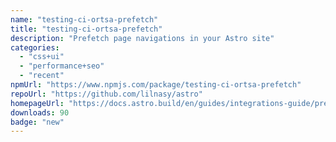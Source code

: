 ```yaml
---
name: "testing-ci-ortsa-prefetch"
title: "testing-ci-ortsa-prefetch"
description: "Prefetch page navigations in your Astro site"
categories:
  - "css+ui"
  - "performance+seo"
  - "recent"
npmUrl: "https://www.npmjs.com/package/testing-ci-ortsa-prefetch"
repoUrl: "https://github.com/lilnasy/astro"
homepageUrl: "https://docs.astro.build/en/guides/integrations-guide/prefetch/"
downloads: 90
badge: "new"
---
```

